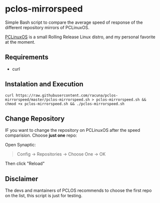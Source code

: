 # pclos-mirrorspeed

Simple Bash script to compare the average speed of response of the different repository mirrors of PCLinuxOS.

[PCLinuxOS](http://pclinuxos.com/) is a small Rolling Release Linux distro, and my personal favorite at the moment.

## Requirements

- curl

## Instalation and Execution

`curl https://raw.githubusercontent.com/racuna/pclos-mirrorspeed/master/pclos-mirrorspeed.sh > pclos-mirrorspeed.sh && chmod +x pclos-mirrorspeed.sh && ./pclos-mirrorspeed.sh` 

## Change Repository
IF you want to change the repository on PCLinuxOS after the speed comparision. Choose __just one__ repo:

Open Synaptic:

> Config -> Repositories -> Choose One -> OK

Then click "Reload"

## Disclaimer
The devs and mantainers of PCLOS recommends to choose the first repo on the list, this script is just for testing.

